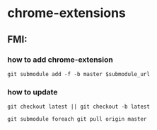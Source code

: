 # chrome-extensions

## FMI:
### how to add chrome-extension
```
git submodule add -f -b master $submodule_url
```
### how to update
```
git checkout latest || git checkout -b latest

git submodule foreach git pull origin master
```
